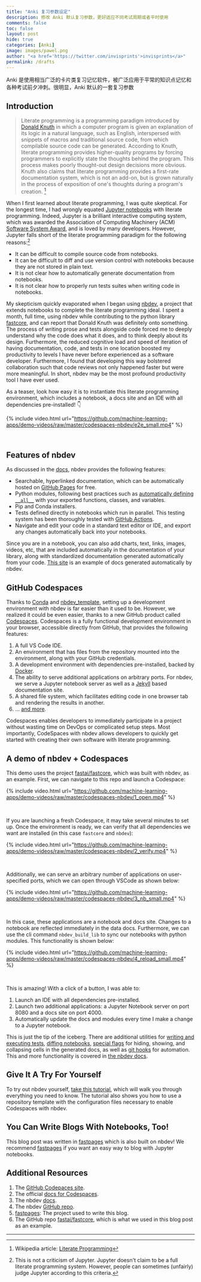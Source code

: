 ```yaml
---
title: "Anki 复习参数设定"
description: 修改 Anki 默认复习参数，更好适应不同考试周期或者平时使用
comments: false
toc: false
layout: post
hide: true
categories: [Anki]
image: images/pawel.png
author: "<a href='https://twitter.com/invisprints'>invisprints</a>"
permalink: /drafts
---
```


Anki 是使用相当广泛的卡片类复习记忆软件，被广泛应用于平常的知识点记忆和各种考试前夕冲刺。很明显，Anki 默认的一套复习参数

## Introduction

> Literate programming is a programming paradigm introduced by [Donald Knuth](https://en.wikipedia.org/wiki/Donald_Knuth) in which a computer program is given an explanation of its logic in a natural language, such as English, interspersed with snippets of macros and traditional source code, from which compilable source code can be generated.  According to Knuth, literate programming provides higher-quality programs by forcing programmers to explicitly state the thoughts behind the program.  This process makes poorly thought-out design decisions more obvious. Knuth also claims that literate programming provides a first-rate documentation system, which is not an add-on, but is grown naturally in the process of exposition of one's thoughts during a program's creation. [^1]

When I first learned about literate programming, I was quite skeptical.  For the longest time, I had wrongly equated [Jupyter notebooks](https://jupyter.org/) with literate programming.  Indeed, Jupyter is a brilliant interactive computing system, which was awarded the Association of Computing Machinery (ACM) [Software System Award](https://blog.jupyter.org/jupyter-receives-the-acm-software-system-award-d433b0dfe3a2), and is loved by many developers. However, Jupyter falls short of the literate programming paradigm for the following reasons:[^2]

- It can be difficult to compile source code from notebooks.
- It can be difficult to diff and use version control with notebooks because they are not stored in plain text.
- It is not clear how to automatically generate documentation from notebooks.
- It is not clear how to properly run tests suites when writing code in notebooks.

My skepticism quickly evaporated when I began using [nbdev](https://nbdev.fast.ai/), a project that extends notebooks to complete the literate programming ideal.  I spent a month, full time, using nbdev while contributing to the python library [fastcore](https://github.com/fastai/fastcore), and can report that Donald Knuth was definitely onto something.  The process of writing prose and tests alongside code forced me to deeply understand why the code does what it does, and to think deeply about its design.  Furthermore, the reduced cognitive load and speed of iteration of having documentation, code, and tests in one location boosted my productivity to levels I have never before experienced as a software developer.  Furthermore, I found that developing this way bolstered collaboration such that code reviews not only happened faster but were more meaningful.  In short, nbdev may be the most profound productivity tool I have ever used.  

As a teaser, look how easy it is to instantiate this literate programming environment, which includes a notebook, a docs site and an IDE with all dependencies pre-installed! :point_down:

{% include video.html url="https://github.com/machine-learning-apps/demo-videos/raw/master/codespaces-nbdev/e2e_small.mp4" %}

<p><br></p>

## Features of nbdev

As discussed in the [docs](https://nbdev.fast.ai/), nbdev provides the following features:

- Searchable, hyperlinked documentation, which can be automatically hosted on [GitHub Pages](https://docs.github.com/en/github/working-with-github-pages) for free.
- Python modules, following best practices such as [automatically defining `__all__`](http://xion.io/post/code/python-all-wild-imports.html) with your exported functions, classes, and variables.
- Pip and Conda installers.
- Tests defined directly in notebooks which run in parallel.  This testing system has been thoroughly tested with [GitHub Actions](https://github.com/features/actions).
- Navigate and edit your code in a standard text editor or IDE, and export any changes automatically back into your notebooks.

Since you are in a notebook, you can also add charts, text, links, images, videos, etc, that are included automatically in the documentation of your library, along with standardized documentation generated automatically from your code.  [This site](https://docs.fast.ai/) is an example of docs generated automatically by nbdev.

## GitHub Codespaces

Thanks to [Conda](https://docs.conda.io/en/latest/) and [nbdev_template](https://github.com/fastai/nbdev_template), setting up a development environment with nbdev is far easier than it used to be. However, we realized it could be even easier, thanks to a new GitHub product called [Codespaces](https://github.com/features/codespaces).  Codespaces is a fully functional development environment in your browser, accessible directly from GitHub, that provides the following features:

1. A full VS Code IDE.
2. An environment that has files from the repository mounted into the environment, along with your GitHub credentials.
3. A development environment with dependencies pre-installed, backed by [Docker](https://www.docker.com/).
4. The ability to serve additional applications on arbitrary ports.  For nbdev, we serve a Jupyter notebook server as well as a [Jekyll](https://jekyllrb.com/) based documentation site.
5. A shared file system, which facilitates editing code in one browser tab and rendering the results in another.
6. ... [and more](https://docs.github.com/en/github/developing-online-with-codespaces).

Codespaces enables developers to immediately participate in a project without wasting time on DevOps or complicated setup steps.  Most importantly, CodeSpaces with nbdev allows developers to quickly get started with creating their own software with literate programming.

## A demo of nbdev + Codespaces

This demo uses the project [fastai/fastcore](https://github.com/fastai/fastcore), which was built with nbdev, as an example.   First, we can navigate to this repo and launch a Codespace:

{% include video.html url="https://github.com/machine-learning-apps/demo-videos/raw/master/codespaces-nbdev/1_open.mp4" %}

<p><br></p>

If you are launching a fresh Codespace, it may take several minutes to set up. Once the environment is ready, we can verify that all dependencies we want are installed (in this case `fastcore` and `nbdev`):

{% include video.html url="https://github.com/machine-learning-apps/demo-videos/raw/master/codespaces-nbdev/2_verify.mp4" %}

<p><br></p>

Additionally, we can serve an arbitrary number of applications on user-specified ports, which we can open through VSCode as shown below:

{% include video.html url="https://github.com/machine-learning-apps/demo-videos/raw/master/codespaces-nbdev/3_nb_small.mp4" %}

<p><br></p>

In this case, these applications are a notebook and docs site.  Changes to a notebook are reflected immediately in the data docs.  Furthermore, we can use the cli command `nbdev_build_lib` to sync our notebooks with python modules.  This functionality is shown below:

{% include video.html url="https://github.com/machine-learning-apps/demo-videos/raw/master/codespaces-nbdev/4_reload_small.mp4" %}

<p><br></p>

This is amazing!  With a click of a button, I was able to:

1. Launch an IDE with all dependencies pre-installed.
2. Launch two additional applications: a Jupyter Notebook server on port 8080 and a docs site on port 4000.
3. Automatically update the docs and modules every time I make a change to a Jupyter notebook.

This is just the tip of the iceberg.  There are additional utilities for [writing and executing tests](https://nbdev.fast.ai/test.html), [diffing notebooks](https://nbdev.fast.ai/sync.html#Diff-notebook---library), [special flags](https://nbdev.fast.ai/magic_flags.html#How-do-comment-flags-correspond-to-magic-flags?) for hiding, showing, and collapsing cells in the generated docs, as well as [git hooks](https://nbdev.fast.ai/cli.html#nbdev_install_git_hooks) for automation.  This and more functionality is covered in [the nbdev docs](https://nbdev.fast.ai/).

## Give It A Try For Yourself

To try out nbdev yourself, [take this tutorial](https://nbdev.fast.ai/tutorial.html), which will walk you through everything you need to know.  The tutorial also shows you how to use a repository template with the configuration files necessary to enable Codespaces with nbdev.

## You Can Write Blogs With Notebooks, Too!

This blog post was written in [fastpages](https://github.com/fastai/fastpages) which is also built on nbdev!  We recommend [fastpages](https://github.com/fastai/fastpages) if you want an easy way to blog with Jupyter notebooks.

## Additional Resources

1. The [GitHub Codepaces site](https://github.com/features/codespaces).
1. The official [docs for Codespaces](https://docs.github.com/en/github/developing-online-with-codespaces).
1. The nbdev [docs](https://nbdev.fast.ai/).
2. The nbdev [GitHub repo](https://github.com/fastai/nbdev).
3. [fastpages](https://github.com/fastai/fastpages): The project used to write this blog.
4. The GitHub repo [fastai/fastcore](https://github.com/fastai/fastcore), which is what we used in this blog post as an example.

----
[^1]: Wikipedia article: [Literate Programming](https://en.wikipedia.org/wiki/Literate_programming)
[^2]: This is not a criticism of Jupyter.  Jupyter doesn't claim to be a full literate programming system.  However, people can sometimes (unfairly) judge Jupyter according to this criteria.
